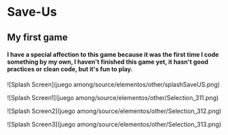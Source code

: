 # Save-Us
## My first game

#### I have a special affection to this game because it was the first time I code something by my own, I haven't finished this game yet, it hasn't good practices or clean code, but it's fun to play.

![Splash Screen](juego among/source/elementos/other/splashSaveUS.png)

![Splash Screen1](juego among/source/elementos/other/Selection_311.png)

![Splash Screen2](juego among/source/elementos/other/Selection_312.png)

![Splash Screen3](juego among/source/elementos/other/Selection_313.png)